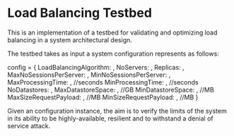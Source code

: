 # Load Balancing Testbed
This is an implementation of a testbed for validating and optimizing load balancing in a system architectural design.

The testbed takes as input a system configuration represents as follows:

 config = {
        LoadBalancingAlgorithm: <value>,
        NoServers: <value>,
        Replicas: <value>,
        MaxNoSessionsPerServer: <value>,
        MinNoSessionsPerServer: <value>,
        MaxProcessingTime: <value>, //seconds
        MinProcessingTime: <value>, //seconds
        NoDatastores: <value>,
        MaxDatastoreSpace: <value>, //GB
        MinDatastoreSpace: <value>, //MB
        MaxSizeRequestPayload: <value>, //MB
        MinSizeRequestPayload: <value>, //MB
    }

Given an configuration instance, the aim is to verify the limits of the system in its ability to be highly-available, resilient and to withstand a denial of service attack. 
